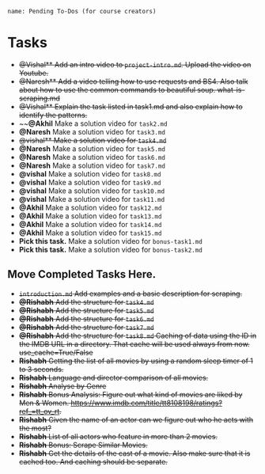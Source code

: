 ```ngMeta
name: Pending To-Dos (for course creators)
```

# Tasks

- ~~@Vishal** Add an intro video to `project-intro.md`. Upload the video on Youtube.~~
- ~~@Naresh** Add a video telling how to use requests and BS4. Also talk about how to use the common commands to beautiful soup. what-is-scraping.md~~
- ~~@Vishal** Explain the task listed in task1.md and also explain how to identify the patterns.~~
- ~~**@Akhil** Make a solution video for `task2.md`
- **@Naresh** Make a solution video for `task3.md`
- ~~@vishal** Make a solution video for `task4.md`~~
- **@Naresh** Make a solution video for `task5.md`
- **@Naresh** Make a solution video for `task6.md`
- **@Naresh** Make a solution video for `task7.md`
- **@vishal** Make a solution video for `task8.md`
- **@vishal** Make a solution video for `task9.md`
- **@vishal** Make a solution video for `task10.md`
- **@vishal** Make a solution video for `task11.md`
- **@Akhil** Make a solution video for `task12.md`
- **@Akhil** Make a solution video for `task13.md`
- **@Akhil** Make a solution video for `task14.md`
- **@Akhil** Make a solution video for `task15.md`
- **Pick this task.** Make a solution video for `bonus-task1.md`
- **Pick this task.** Make a solution video for `bonus-task2.md`

## Move Completed Tasks Here.

- ~~`introduction.md` Add examples and a basic description for scraping.~~
- ~~**@Rishabh** Add the structure for `task4.md`~~
- ~~**@Rishabh** Add the structure for `task5.md`~~
- ~~**@Rishabh** Add the structure for `task6.md`~~
- ~~**@Rishabh** Add the structure for `task7.md`~~
- ~~**@Rishabh** Add the structure for `task8.md` Caching of data using the ID in the IMDB URL in a directory. That cache will be used always from now. use_cache=True/False~~
- ~~**Rishabh** Getting the list of all movies by using a random sleep timer of 1 to 3 seconds.~~
- ~~**Rishabh** Language and director comparison of all movies.~~
- ~~**Rishabh** Analyse by Genre~~
- ~~**Rishabh** Bonus Analysis: Figure out what kind of movies are liked by Men & Women. https://www.imdb.com/title/tt8108198/ratings?ref_=tt_ov_rt.~~
- ~~**Rishabh** Given the name of an actor can we figure out who he acts with the most?~~
- ~~**Rishabh** List of all actors who feature in more than 2 movies.~~
- ~~**Rishabh** Bonus: Scrape Similar Movies.~~
- ~~**Rishabh** Get the details of the cast of a movie. Also make sure that it is cached too. And caching should be separate.~~
